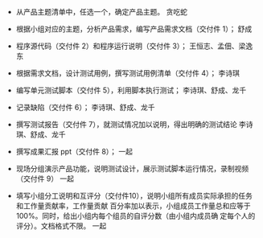 - 从产品主题清单中，任选一个，确定产品主题。
贪吃蛇

- 根据小组对应的主题，分析产品需求，编写产品需求文档（交付件 1）； 
舒成

- 程序源代码（交付件 2）和程序运行说明（交付件 3）； 
王恒志、孟佃、梁逸东

- 根据需求文档，设计测试用例，撰写测试用例清单（交付件 4）； 
李诗琪

- 编写单元测试脚本（交付件 5），利用脚本执行测试； 
李诗琪、舒成、龙千

- 记录缺陷（交付件 6）；
李诗琪、舒成、龙千

- 撰写测试报告（交付件 7），就测试情况加以说明，得出明确的测试结论
李诗琪、舒成、龙千

- 撰写成果汇报 ppt（交付件 8）； 
一起

- 现场分组演示产品功能，说明测试设计，展示测试脚本运行情况，录制视频（交付件 9）
一起

- 填写小组分工说明和互评分（交付件10），说明小组所有成员实际承担的任务和工作量贡献率，工作量贡献
百分率加以表示，小组成员工作量总和应等于 100%。同时，给出小组内每个组员的自评分数（由小组内成员确
定每个人的评分）。文档格式不限。
一起

